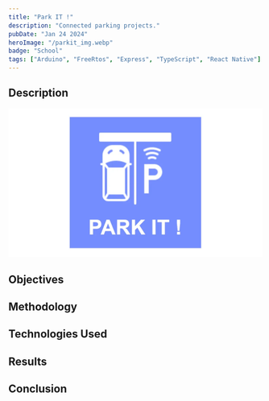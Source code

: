 ```yaml
---
title: "Park IT !"
description: "Connected parking projects."
pubDate: "Jan 24 2024"
heroImage: "/parkit_img.webp"
badge: "School"
tags: ["Arduino", "FreeRtos", "Express", "TypeScript", "React Native"]
---
```


## Description
![image](/public/parkit_img.webp "mon image")

## Objectives



## Methodology


## Technologies Used


## Results


## Conclusion

